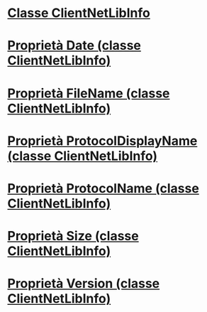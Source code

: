 # [Classe ClientNetLibInfo](clientnetlibinfo-class.md)
# [Proprietà Date (classe ClientNetLibInfo)](date-property-clientnetlibinfo-class.md)
# [Proprietà FileName (classe ClientNetLibInfo)](filename-property-clientnetlibinfo-class.md)
# [Proprietà ProtocolDisplayName (classe ClientNetLibInfo)](protocoldisplayname-property-clientnetlibinfo-class.md)
# [Proprietà ProtocolName (classe ClientNetLibInfo)](protocolname-property-clientnetlibinfo-class.md)
# [Proprietà Size (classe ClientNetLibInfo)](size-property-clientnetlibinfo-class.md)
# [Proprietà Version (classe ClientNetLibInfo)](version-property-clientnetlibinfo-class.md)
